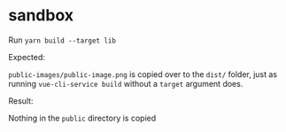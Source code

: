# sandbox

Run `yarn build --target lib`

Expected:

`public-images/public-image.png` is copied over to the `dist/` folder, just as running `vue-cli-service build` without a `target` argument does.

Result:

Nothing in the `public` directory is copied

